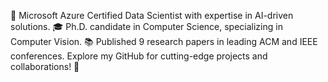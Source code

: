 🚀 Microsoft Azure Certified Data Scientist with expertise in AI-driven solutions. 
🎓 Ph.D. candidate in Computer Science, specializing in Computer Vision. 
📚 Published 9 research papers in leading ACM and IEEE conferences. 
Explore my GitHub for cutting-edge projects and collaborations! 🌟
<!---
bhavanabnair/bhavanabnair is a ✨ special ✨ repository because its `README.md` (this file) appears on your GitHub profile.
You can click the Preview link to take a look at your changes.
--->
